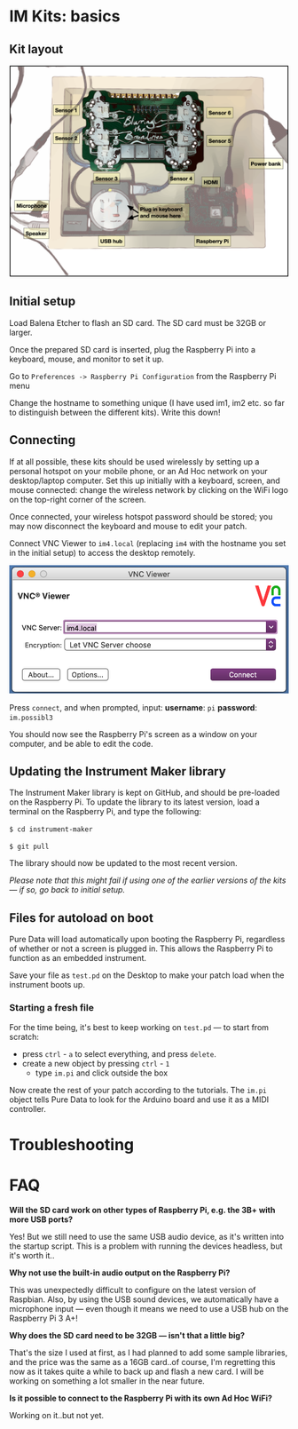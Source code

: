 # IM Kits: basics

## Kit layout

![board_resource](board_resource.png)

## Initial setup

Load Balena Etcher to flash an SD card.  The SD card must be 32GB or larger.

Once the prepared SD card is inserted, plug the Raspberry Pi into a keyboard, mouse, and monitor to set it up.

Go to `Preferences -> Raspberry Pi Configuration` from the Raspberry Pi menu

Change the hostname to something unique (I have used im1, im2 etc. so far to distinguish between the different kits).  Write this down!

## Connecting

If at all possible, these kits should be used wirelessly by setting up a personal hotspot on your mobile phone, or an Ad Hoc network on your desktop/laptop computer.  Set this up initially with a keyboard, screen, and mouse connected: change the wireless network by clicking on the WiFi logo on the top-right corner of the screen.  

Once connected, your wireless hotspot password should be stored; you may now disconnect the keyboard and mouse to edit your patch.

Connect VNC Viewer to `im4.local` (replacing `im4` with the hostname you set in the initial setup) to access the desktop remotely.   

![vnc-login](vnc-login.png)

Press `connect`, and when prompted, input: **username**: `pi` **password**: `im.possibl3`

You should now see the Raspberry Pi's screen as a window on your computer, and be able to edit the code.

## Updating the Instrument Maker library

The Instrument Maker library is kept on GitHub, and should be pre-loaded on the Raspberry Pi.  To update the library to its latest version, load a terminal on the Raspberry Pi, and type the following:

`$ cd instrument-maker`

`$ git pull`

The library should now be updated to the most recent version. 

*Please note that this might fail if using one of the earlier versions of the kits — if so, go back to initial setup.*

## Files for autoload on boot

Pure Data will load automatically upon booting the Raspberry Pi, regardless of whether or not a screen is plugged in.  This allows the Raspberry Pi to function as an embedded instrument.

Save your file as `test.pd` on the Desktop to make your patch load when the instrument boots up.

### Starting a fresh file

For the time being, it's best to keep working on `test.pd` — to start from scratch:

- press `ctrl` - `a` to select everything, and press `delete`.
- create a new object by pressing `ctrl` - `1`
  - type `im.pi` and click outside the box

Now create the rest of your patch according to the tutorials.  The `im.pi` object tells Pure Data to look for the Arduino board and use it as a MIDI controller.



# Troubleshooting

# FAQ

**Will the SD card work on other types of Raspberry Pi, e.g. the 3B+ with more USB ports?**

Yes! But we still need to use the same USB audio device, as it's written into the startup script.  This is a problem with running the devices headless, but it's worth it..

**Why not use the built-in audio output on the Raspberry Pi?**

This was unexpectedly difficult to configure on the latest version of Raspbian.  Also, by using the USB sound devices, we automatically have a microphone input — even though it means we need to use a USB hub on the Raspberry Pi 3 A+!

**Why does the SD card need to be 32GB — isn't that a little big?**

That's the size I used at first, as I had planned to add some sample libraries, and the price was the same as a 16GB card..of course, I'm regretting this now as it takes quite a while to back up and flash a new card.  I will be working on something a lot smaller in the near future.

**Is it possible to connect to the Raspberry Pi with its own Ad Hoc WiFi?**

Working on it..but not yet.